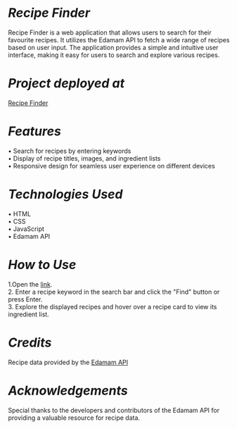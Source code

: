 # *Recipe Finder*  <br> 
Recipe Finder is a web application that allows users to search for their favourite recipes. It utilizes the Edamam API to fetch a wide range of recipes based on user input. The application provides a simple and intuitive user interface, making it easy for users to search and explore various recipes.

# *Project deployed at*
<a href="https://dikshantjajoriya.github.io/Recipe-Finder/"> Recipe Finder </a>

# *Features* <br> 
•	Search for recipes by entering keywords <br>
•	Display of recipe titles, images, and ingredient lists <br>
•	Responsive design for seamless user experience on different devices <br>

# *Technologies Used* <br> 
•	HTML <br>
•	CSS <br>
•	JavaScript <br>
•	Edamam API <br>

# *How to Use* <br> 
1.Open the [link](https://dikshantjajoriya.github.io/Recipe-Finder/).  <br>
2. Enter a recipe keyword in the search bar and click the "Find" button or press Enter.<br>
3. Explore the displayed recipes and hover over a recipe card to view its ingredient list. <br>

# *Credits* <br> 
Recipe data provided by the [Edamam API](https://www.edamam.com/) <br>

# *Acknowledgements* <br> 
Special thanks to the developers and contributors of the Edamam API for providing a valuable resource for recipe data. 
